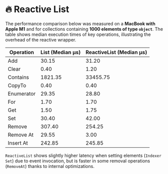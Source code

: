 # 🔥 Reactive List

The performance comparison below was measured on a **MacBook with Apple M1** and for collections containing **1000
elements of type `object`**. The table shows median execution times of key operations, illustrating the overhead of the
reactive wrapper.

| Operation  | List (Median μs) | ReactiveList (Median μs) |
|------------|------------------|--------------------------|
| Add        | 30.15            | 31.20                    |
| Clear      | 0.40             | 1.20                     |
| Contains   | 1821.35          | 33455.75                 |
| CopyTo     | 0.40             | 0.40                     |
| Enumerator | 29.35            | 28.80                    |
| For        | 1.70             | 1.70                     |
| Get        | 1.50             | 1.75                     |
| Set        | 30.40            | 42.00                    |
| Remove     | 307.40           | 254.25                   |
| Remove At  | 29.55            | 3.00                     |
| Insert At  | 242.85           | 245.85                   |

`ReactiveList` shows slightly higher latency when setting elements (`Indexer Set`) due to event invocation, but is
faster in some removal operations (`RemoveAt`) thanks to internal optimizations.